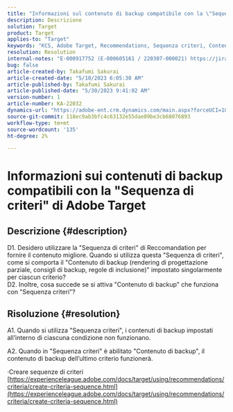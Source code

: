 ```yaml
---
title: "Informazioni sul contenuto di backup compatibile con la \"Sequenza criteri\" di Adobe Target"
description: Descrizione
solution: Target
product: Target
applies-to: "Target"
keywords: "KCS, Adobe Target, Recommendations, Sequenza criteri, Contenuto backup"
resolution: Resolution
internal-notes: "E-000917752 (E-000605161 / 220307-000021) https://jira.corp.adobe.com/browse/RECS-5221 https://jira.corp.adobe.com/browse/RECS-5395"
bug: false
article-created-by: Takafumi Sakurai
article-created-date: "5/10/2023 6:05:30 AM"
article-published-by: Takafumi Sakurai
article-published-date: "5/30/2023 9:41:02 AM"
version-number: 1
article-number: KA-22032
dynamics-url: "https://adobe-ent.crm.dynamics.com/main.aspx?forceUCI=1&pagetype=entityrecord&etn=knowledgearticle&id=336b11a9-f8ee-ed11-8849-6045bd006793"
source-git-commit: 118ec9ab3bfc4c63132e55dae09be3cb68076893
workflow-type: tm+mt
source-wordcount: '135'
ht-degree: 2%

---
```


# Informazioni sui contenuti di backup compatibili con la &quot;Sequenza di criteri&quot; di Adobe Target

## Descrizione {#description}

D1. Desidero utilizzare la &quot;Sequenza di criteri&quot; di Reccomandation per fornire il contenuto migliore. Quando si utilizza questa &quot;Sequenza di criteri&quot;, come si comporta il &quot;Contenuto di backup (rendering di progettazione parziale, consigli di backup, regole di inclusione)&quot; impostato singolarmente per ciascun criterio?
<br>D2. Inoltre, cosa succede se si attiva &quot;Contenuto di backup&quot; che funziona con &quot;Sequenza criteri&quot;?


## Risoluzione {#resolution}


A1. Quando si utilizza &quot;Sequenza criteri&quot;, i contenuti di backup impostati all’interno di ciascuna condizione non funzionano.

A2. Quando in &quot;Sequenza criteri&quot; è abilitato &quot;Contenuto di backup&quot;, il contenuto di backup dell’ultimo criterio funzionerà.

·Creare sequenze di criteri
[https://experienceleague.adobe.com/docs/target/using/recommendations/criteria/create-criteria-sequence.html](https://experienceleague.adobe.com/docs/target/using/recommendations/criteria/create-criteria-sequence.html)

